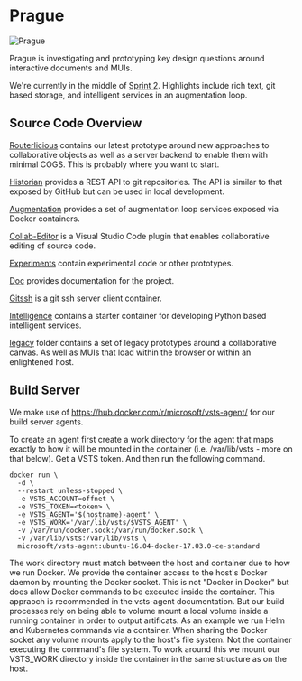 # Prague

![Prague](http://wallpapers-best.com/uploads/posts/2015-09/18_prague.jpg)

Prague is investigating and prototyping key design questions around interactive documents and MUIs.

We're currently in the middle of [Sprint 2](./doc/sprints/sprint2/readme.md). Highlights include rich text, git based storage, and intelligent services in an augmentation loop.

## Source Code Overview

[Routerlicious](./routerlicious) contains our latest prototype around new approaches to collaborative objects as well as a server backend to enable them with minimal COGS. This is probably where you want to start.

[Historian](./historian) provides a REST API to git repositories. The API is similar to that exposed by GitHub but can be used in local development.

[Augmentation](./augmentation) provides a set of augmentation loop services exposed via Docker containers.

[Collab-Editor](./collab-editor) is a Visual Studio Code plugin that enables collaborative editing of source code.

[Experiments](./experiments) contain experimental code or other prototypes.

[Doc](./doc) provides documentation for the project.

[Gitssh](./gitssh) is a git ssh server client container.

[Intelligence](./intelligence) contains a starter container for developing Python based intelligent services.

[legacy](./legacy) folder contains a set of legacy prototypes around a collaborative canvas. As well as MUIs that load within the browser or within an enlightened host.

## Build Server

We make use of https://hub.docker.com/r/microsoft/vsts-agent/ for our build server agents.

To create an agent first create a work directory for the agent that maps exactly to how it will be mounted in the container (i.e. /var/lib/vsts - more on that below). Get a VSTS token. And then run the following command.

```
docker run \
  -d \
  --restart unless-stopped \
  -e VSTS_ACCOUNT=offnet \
  -e VSTS_TOKEN=<token> \
  -e VSTS_AGENT='$(hostname)-agent' \
  -e VSTS_WORK='/var/lib/vsts/$VSTS_AGENT' \
  -v /var/run/docker.sock:/var/run/docker.sock \
  -v /var/lib/vsts:/var/lib/vsts \
  microsoft/vsts-agent:ubuntu-16.04-docker-17.03.0-ce-standard 
```

The work directory must match between the host and container due to how we run Docker. We provide the container access to the host's Docker daemon by mounting the Docker socket. This is not "Docker in Docker" but does allow Docker commands to be executed inside the container. This appraoch is recommended in the vsts-agent documentation. But our build processes rely on being able to volume mount a local volume inside a running container in order to output artificats. As an example we run Helm and Kubernetes commands via a container. When sharing the Docker socket any volume mounts apply to the host's file system. Not the container executing the command's file system. To work around this we mount our VSTS_WORK directory inside the container in the same structure as on the host.
